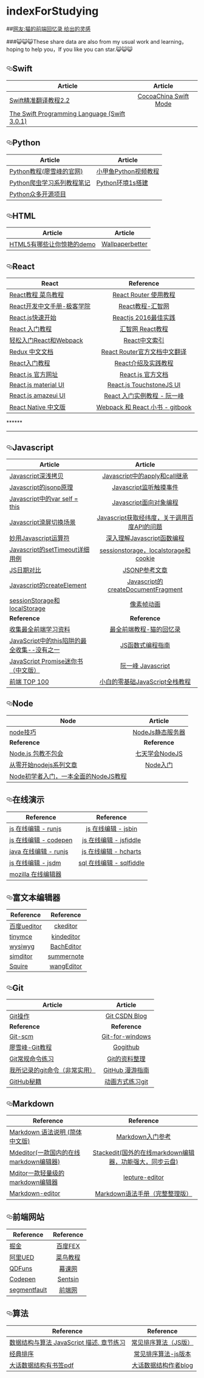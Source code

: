 # indexForStudying
##[网友:猫的前端回忆录 给出的灵感](https://github.com/windiest/Front-end-tutorial)

###😺😺😺These share data are also from my usual work and learning，hoping to help you，If you like you can star.😺😺😺


<h2><a id="user-content-html" class="anchor" href="#html" aria-hidden="true"><svg aria-hidden="true" class="octicon octicon-link" height="16" version="1.1" viewBox="0 0 16 16" width="16"><path fill-rule="evenodd" d="M4 9h1v1H4c-1.5 0-3-1.69-3-3.5S2.55 3 4 3h4c1.45 0 3 1.69 3 3.5 0 1.41-.91 2.72-2 3.25V8.59c.58-.45 1-1.27 1-2.09C10 5.22 8.98 4 8 4H4c-.98 0-2 1.22-2 2.5S3 9 4 9zm9-3h-1v1h1c1 0 2 1.22 2 2.5S13.98 12 13 12H9c-.98 0-2-1.22-2-2.5 0-.83.42-1.64 1-2.09V6.25c-1.09.53-2 1.84-2 3.25C6 11.31 7.55 13 9 13h4c1.45 0 3-1.69 3-3.5S14.5 6 13 6z"></path></svg></a>Swift</h2>
<table><thead>
<tr>
<th>Article</th>
<th align="center">Article</th>
</tr>
</thead><tbody>
<tr>
<td><a href="https://www.swiftmi.com/swiftbook_cn/chapter1/chapter1.html">Swift精准翻译教程2.2</a></td>
<td align="center"><a href="http://www.cocoachina.com/cms/tags.php?/Swift/">CocoaChina Swift Mode</a></td>
</tr>
<tr>
  <td><a href="https://developer.apple.com/library/content/documentation/Swift/Conceptual/Swift_Programming_Language/index.html#//apple_ref/doc/uid/TP40014097-CH3-ID0">The Swift Programming Language (Swift 3.0.1)
</td>
  <td><a href=""></td>
</tr>
</tbody></table>

<h2><a id="user-content-html" class="anchor" href="#html" aria-hidden="true"><svg aria-hidden="true" class="octicon octicon-link" height="16" version="1.1" viewBox="0 0 16 16" width="16"><path fill-rule="evenodd" d="M4 9h1v1H4c-1.5 0-3-1.69-3-3.5S2.55 3 4 3h4c1.45 0 3 1.69 3 3.5 0 1.41-.91 2.72-2 3.25V8.59c.58-.45 1-1.27 1-2.09C10 5.22 8.98 4 8 4H4c-.98 0-2 1.22-2 2.5S3 9 4 9zm9-3h-1v1h1c1 0 2 1.22 2 2.5S13.98 12 13 12H9c-.98 0-2-1.22-2-2.5 0-.83.42-1.64 1-2.09V6.25c-1.09.53-2 1.84-2 3.25C6 11.31 7.55 13 9 13h4c1.45 0 3-1.69 3-3.5S14.5 6 13 6z"></path></svg></a>Python</h2>
<table><thead>
<tr>
<th>Article</th>
<th align="center">Article</th>
</tr>
</thead><tbody>
<tr>
<td><a href="http://www.liaoxuefeng.com/wiki/0014316089557264a6b348958f449949df42a6d3a2e542c000/">Python教程(廖雪峰的官网)</a></td>
<td align="center"><a href="https://pan.baidu.com/share/link?shareid=3143702095&uk=3674346161#list/path=%2F&parentPath=%2FTechs%2FPython">小甲鱼Python视频教程</a></td>
</tr>
<tr>
  <td><a href="http://www.cnblogs.com/xin-xin/p/4297852.html">Python爬虫学习系列教程笔记</td>
  <td><a href="http://blog.csdn.net/cos_sin_tan/article/details/53907475">Python环境1s搭建</td>
</tr>
<tr>
	<td><a href="https://github.com/programthink/opensource/blob/master/libs/python.wiki">Python众多开源项目</td>
	<td></td>
</tr>
</tbody></table>

<h2><a id="user-content-html" class="anchor" href="#html" aria-hidden="true"><svg aria-hidden="true" class="octicon octicon-link" height="16" version="1.1" viewBox="0 0 16 16" width="16"><path fill-rule="evenodd" d="M4 9h1v1H4c-1.5 0-3-1.69-3-3.5S2.55 3 4 3h4c1.45 0 3 1.69 3 3.5 0 1.41-.91 2.72-2 3.25V8.59c.58-.45 1-1.27 1-2.09C10 5.22 8.98 4 8 4H4c-.98 0-2 1.22-2 2.5S3 9 4 9zm9-3h-1v1h1c1 0 2 1.22 2 2.5S13.98 12 13 12H9c-.98 0-2-1.22-2-2.5 0-.83.42-1.64 1-2.09V6.25c-1.09.53-2 1.84-2 3.25C6 11.31 7.55 13 9 13h4c1.45 0 3-1.69 3-3.5S14.5 6 13 6z"></path></svg></a>HTML</h2>

<table><thead>
<tr>
<th>Article</th>
<th align="center">Article</th>
</tr>
</thead><tbody>
<tr>
<td><a href="http://www.zhihu.com/question/24398907">HTML5有哪些让你惊艳的demo</a></td>
<td align="center"><a href="http://www.wallpaperbetter.com/">Wallpaperbetter</a></td>
</tr>
</tbody></table>

<h2><a id="user-content-react" class="anchor" href="#react" aria-hidden="true"><svg aria-hidden="true" class="octicon octicon-link" height="16" version="1.1" viewBox="0 0 16 16" width="16"><path fill-rule="evenodd" d="M4 9h1v1H4c-1.5 0-3-1.69-3-3.5S2.55 3 4 3h4c1.45 0 3 1.69 3 3.5 0 1.41-.91 2.72-2 3.25V8.59c.58-.45 1-1.27 1-2.09C10 5.22 8.98 4 8 4H4c-.98 0-2 1.22-2 2.5S3 9 4 9zm9-3h-1v1h1c1 0 2 1.22 2 2.5S13.98 12 13 12H9c-.98 0-2-1.22-2-2.5 0-.83.42-1.64 1-2.09V6.25c-1.09.53-2 1.84-2 3.25C6 11.31 7.55 13 9 13h4c1.45 0 3-1.69 3-3.5S14.5 6 13 6z"></path></svg></a>React</h2>
<table><thead>
<tr>
<th>React</th>
<th align="center">Reference</th>
</tr>
</thead><tbody>
<tr>
<td><a href="http://www.runoob.com/react/react-tutorial.html">React教程 菜鸟教程</a></td>
<td align="center"><a href="http://www.ruanyifeng.com/blog/2016/05/react_router.html?utm_source=tool.lu">React Router 使用教程</a></td>
</tr>
<tr>
<td><a href="http://wiki.jikexueyuan.com/project/react/">React开发中文手册-极客学院</a></td>
<td align="center"><a href="http://www.hubwiz.com/course/552762019964049d1872fc88/">React教程-汇智网</a></td>
</tr>
<tr>
<td><a href="http://www.phperz.com/article/15/0712/140537.html#">React.js快速开始</a></td>
<td align="center"><a href="http://www.alloyteam.com/2016/01/reactjs-best-practices-for-2016/">Reactjs 2016最佳实践</a></td>
</tr>
<tr>
<td><a href="https://hulufei.gitbooks.io/react-tutorial/content/introduction.html">React 入门教程</a></td>
<td align="center"><a href="http://www.hubwiz.com/course/552762019964049d1872fc88/?ch=alloyteam">汇智网 React教程</a></td>
</tr>
<tr>
<td><a href="https://segmentfault.com/a/1190000002767365">轻松入门React和Webpack</a></td>
<td align="center"><a href="http://nav.react-china.org/#docs">React中文索引</a></td>
</tr>
<tr>
<td><a href="http://cn.redux.js.org/">Redux 中文文档</a></td>
<td align="center"><a href="https://github.com/react-guide/react-router-cn">React Router官方文档中文翻译</a></td>
</tr>
<tr>
<td><a href="http://www.cnblogs.com/kunyashaw/p/5619256.html">React入门教程</a></td>
<td align="center"><a href="http://www.ibm.com/developerworks/cn/web/1509_dongyue_react/index.html">React介绍及实践教程</a></td>
</tr>
<tr>
<td><a href="https://facebook.github.io/react/index.html">React.js 官方网址</a></td>
<td align="center"><a href="https://facebook.github.io/react/docs/getting-started.html">React.js 官方文档</a></td>
</tr>
<tr>
<td><a href="http://material-ui.com/#">React.js material UI</a></td>
<td align="center"><a href="http://touchstonejs.io">React.js TouchstoneJS UI</a></td>
</tr>
<tr>
<td><a href="http://amazeui.org/react">React.js amazeui UI</a></td>
<td align="center"><a href="http://www.ruanyifeng.com/blog/2015/03/react.html">React 入门实例教程 - 阮一峰</a></td>
</tr>
<tr>
<td><a href="http://wiki.jikexueyuan.com/project/react-native">React Native 中文版</a></td>
<td align="center"><a href="https://fakefish.github.io/react-webpack-cookbook">Webpack 和 React 小书 - gitbook</a></td>
</tr>
</tbody></table>
******

****
<h2><a id="user-content-javascript" class="anchor" href="#javascript" aria-hidden="true"><svg aria-hidden="true" class="octicon octicon-link" height="16" version="1.1" viewBox="0 0 16 16" width="16"><path fill-rule="evenodd" d="M4 9h1v1H4c-1.5 0-3-1.69-3-3.5S2.55 3 4 3h4c1.45 0 3 1.69 3 3.5 0 1.41-.91 2.72-2 3.25V8.59c.58-.45 1-1.27 1-2.09C10 5.22 8.98 4 8 4H4c-.98 0-2 1.22-2 2.5S3 9 4 9zm9-3h-1v1h1c1 0 2 1.22 2 2.5S13.98 12 13 12H9c-.98 0-2-1.22-2-2.5 0-.83.42-1.64 1-2.09V6.25c-1.09.53-2 1.84-2 3.25C6 11.31 7.55 13 9 13h4c1.45 0 3-1.69 3-3.5S14.5 6 13 6z"></path></svg></a>Javascript</h2>
<table><thead>
<tr>
<th>Article</th>
<th align="center">Article</th>
</tr>
</thead><tbody>
<tr>
<td><a href="https://github.com/Wscats/Good-text-Share/issues/57">Javascript深浅拷贝</a></td>
<td align="center"><a href="https://github.com/Wscats/Good-text-Share/issues/56">Javascript中的apply和call继承</a></td>
</tr>
<tr>
<td><a href="https://github.com/Wscats/Good-text-Share/issues/55">Javascript的jsonp原理</a></td>
<td align="center"><a href="https://github.com/Wscats/Good-text-Share/issues/49">Javascript监听触摸事件</a></td>
</tr>
<tr>
<td><a href="https://github.com/Wscats/Good-text-Share/issues/52">Javascript中的var self = this</a></td>
<td align="center"><a href="https://github.com/Wscats/Good-text-Share/issues/32">Javascript面向对象编程</a></td>
</tr>
<tr>
<td><a href="https://github.com/Wscats/Good-text-Share/issues/14">Javascript滑屏切换场景</a></td>
<td align="center"><a href="https://github.com/Wscats/Good-text-Share/issues/16">Javascript获取经纬度，关于调用百度API的问题</a></td>
</tr>
<tr>
<td><a href="https://github.com/Wscats/Good-text-Share/issues/3">妙用Javascript运算符</a></td>
<td align="center"><a href="https://github.com/Wscats/Good-text-Share/issues/1">深入理解Javascript函数编程</a></td>
</tr>
<tr>
<td><a href="https://github.com/Wscats/Good-text-Share/issues/4">Javascript的setTimeout详细用例</a></td>
<td align="center"><a href="https://github.com/Wscats/Good-text-Share/issues/42">sessionstorage，localstorage和cookie</a></td>
</tr>
<tr>
<td><a href="https://github.com/Wscats/Good-text-Share/issues/11">JS日期对比</a></td>
<td align="center"><a href="https://github.com/Wscats/Good-text-Share/issues/10">JSONP参考文章</a></td>
</tr>
<tr>
<td><a href="https://wscats.github.io/angular-demo/createElement.html">Javascript的createElement</a></td>
<td align="center"><a href="https://wscats.github.io/angular-demo/createDocumentFragment.html">Javascript的createDocumentFragment</a></td>
</tr>
<tr>
<td><a href="https://wscats.github.io/angular-demo/sessionStoragelocalStorage.html">sessionStorage和localStorage</a></td>
<td align="center"><a href="https://wscats.github.io/angular-demo/%E5%83%8F%E7%B4%A0%E5%8A%A8%E7%94%BB.html">像素帧动画</a></td>
</tr>
<tr>
<td><strong>Reference</strong></td>
<td align="center"><strong>Reference</strong></td>
</tr>
<tr>
<td><a href="https://github.com/windiest/Front-end-tutorial">收集最全前端学习资料</a></td>
<td align="center"><a href="https://github.com/Wscats/Good-text-Share">最全前端教程-猫的回忆录</a></td>
</tr>
<tr>
<td><a href="https://segmentfault.com/a/1190000002640298">JavaScript中的this陷阱的最全收集--没有之一</a></td>
<td align="center"><a href="https://llh911001.gitbooks.io/mostly-adequate-guide-chinese/content/ch1.html">JS函数式编程指南</a></td>
</tr>
<tr>
<td><a href="http://liubin.github.io/promises-book">JavaScript Promise迷你书（中文版）</a></td>
<td align="center"><a href="http://javascript.ruanyifeng.com">阮一峰 Javascript</a></td>
</tr>
<tr>
<td><a href="https://www.awesomes.cn/rank">前端 TOP 100</a></td>
<td align="center"><a href="http://www.liaoxuefeng.com/wiki/001434446689867b27157e896e74d51a89c25cc8b43bdb3000">小白的零基础JavaScript全栈教程</a></td>
</tr>
</tbody></table>


<h2><a id="user-content-node" class="anchor" href="#node" aria-hidden="true"><svg aria-hidden="true" class="octicon octicon-link" height="16" version="1.1" viewBox="0 0 16 16" width="16"><path fill-rule="evenodd" d="M4 9h1v1H4c-1.5 0-3-1.69-3-3.5S2.55 3 4 3h4c1.45 0 3 1.69 3 3.5 0 1.41-.91 2.72-2 3.25V8.59c.58-.45 1-1.27 1-2.09C10 5.22 8.98 4 8 4H4c-.98 0-2 1.22-2 2.5S3 9 4 9zm9-3h-1v1h1c1 0 2 1.22 2 2.5S13.98 12 13 12H9c-.98 0-2-1.22-2-2.5 0-.83.42-1.64 1-2.09V6.25c-1.09.53-2 1.84-2 3.25C6 11.31 7.55 13 9 13h4c1.45 0 3-1.69 3-3.5S14.5 6 13 6z"></path></svg></a>Node</h2>

<table><thead>
<tr>
<th>Node</th>
<th align="center">Article</th>
</tr>
</thead><tbody>
<tr>
<td><a href="https://github.com/Wscats/Good-text-Share/issues/44">node技巧</a></td>
<td align="center"><a href="https://github.com/Wscats/angular-demo/tree/gh-pages/diyNodeServer">NodeJs静态服务器</a></td>
</tr>
<tr>
<td><strong>Reference</strong></td>
<td align="center"><strong>Reference</strong></td>
</tr>
<tr>
<td><a href="https://github.com/alsotang/node-lessons">Node.js 包教不包会</a></td>
<td align="center"><a href="http://nqdeng.github.io/7-days-nodejs/">七天学会NodeJS</a></td>
</tr>
<tr>
<td><a href="http://blog.fens.me/series-nodejs">从零开始nodejs系列文章</a></td>
<td align="center"><a href="http://www.nodebeginner.org/index-zh-cn.html">Node入门</a></td>
</tr>
<tr>
<td><a href="http://ourjs.com/detail/529ca5950cb6498814000005">Node初学者入门，一本全面的NodeJS教程</a></td>
<td align="center"></td>
</tr>
</tbody></table>


<h2><a id="user-content-在线演示" class="anchor" href="#在线演示" aria-hidden="true"><svg aria-hidden="true" class="octicon octicon-link" height="16" version="1.1" viewBox="0 0 16 16" width="16"><path fill-rule="evenodd" d="M4 9h1v1H4c-1.5 0-3-1.69-3-3.5S2.55 3 4 3h4c1.45 0 3 1.69 3 3.5 0 1.41-.91 2.72-2 3.25V8.59c.58-.45 1-1.27 1-2.09C10 5.22 8.98 4 8 4H4c-.98 0-2 1.22-2 2.5S3 9 4 9zm9-3h-1v1h1c1 0 2 1.22 2 2.5S13.98 12 13 12H9c-.98 0-2-1.22-2-2.5 0-.83.42-1.64 1-2.09V6.25c-1.09.53-2 1.84-2 3.25C6 11.31 7.55 13 9 13h4c1.45 0 3-1.69 3-3.5S14.5 6 13 6z"></path></svg></a>在线演示</h2>

<table><thead>
<tr>
<th>Reference</th>
<th align="center">Reference</th>
</tr>
</thead><tbody>
<tr>
<td><a href="http://runjs.cn">js 在线编辑 - runjs</a></td>
<td align="center"><a href="http://jsbin.com">js 在线编辑 - jsbin</a></td>
</tr>
<tr>
<td><a href="http://codepen.io">js 在线编辑 - codepen</a></td>
<td align="center"><a href="http://jsfiddle.net">js 在线编辑 - jsfiddle</a></td>
</tr>
<tr>
<td><a href="http://ideone.com">java 在线编辑 - runjs</a></td>
<td align="center"><a href="http://code.hcharts.cn">js 在线编辑 - hcharts</a></td>
</tr>
<tr>
<td><a href="http://jsdm.com">js 在线编辑 - jsdm</a></td>
<td align="center"><a href="http://sqlfiddle.com">sql 在线编辑 - sqlfiddle</a></td>
</tr>
<tr>
<td><a href="https://thimble.mozilla.org">mozilla 在线编辑器</a></td>
<td align="center"></td>
</tr>
</tbody></table>


<h2><a id="user-content-富文本编辑器" class="anchor" href="#富文本编辑器" aria-hidden="true"><svg aria-hidden="true" class="octicon octicon-link" height="16" version="1.1" viewBox="0 0 16 16" width="16"><path fill-rule="evenodd" d="M4 9h1v1H4c-1.5 0-3-1.69-3-3.5S2.55 3 4 3h4c1.45 0 3 1.69 3 3.5 0 1.41-.91 2.72-2 3.25V8.59c.58-.45 1-1.27 1-2.09C10 5.22 8.98 4 8 4H4c-.98 0-2 1.22-2 2.5S3 9 4 9zm9-3h-1v1h1c1 0 2 1.22 2 2.5S13.98 12 13 12H9c-.98 0-2-1.22-2-2.5 0-.83.42-1.64 1-2.09V6.25c-1.09.53-2 1.84-2 3.25C6 11.31 7.55 13 9 13h4c1.45 0 3-1.69 3-3.5S14.5 6 13 6z"></path></svg></a>富文本编辑器</h2>

<table><thead>
<tr>
<th>Reference</th>
<th align="center">Reference</th>
</tr>
</thead><tbody>
<tr>
<td><a href="http://ueditor.baidu.com/website">百度ueditor</a></td>
<td align="center"><a href="http://ckeditor.com">ckeditor</a></td>
</tr>
<tr>
<td><a href="https://www.tinymce.com">tinymce</a></td>
<td align="center"><a href="http://kindeditor.net">kindeditor</a></td>
</tr>
<tr>
<td><a href="http://www.bootcss.com/p/bootstrap-wysiwyg">wysiwyg</a></td>
<td align="center"><a href="http://integ.github.io/BachEditor">BachEditor</a></td>
</tr>
<tr>
<td><a href="https://github.com/mycolorway/simditor">simditor</a></td>
<td align="center"><a href="https://github.com/summernote/summernote">summernote</a></td>
</tr>
<tr>
<td><a href="http://neilj.github.io/Squire">Squire</a></td>
<td align="center"><a href="https://github.com/wangfupeng1988/wangEditor">wangEditor</a></td>
</tr>
</tbody></table>


<h2><a id="user-content-git" class="anchor" href="#git" aria-hidden="true"><svg aria-hidden="true" class="octicon octicon-link" height="16" version="1.1" viewBox="0 0 16 16" width="16"><path fill-rule="evenodd" d="M4 9h1v1H4c-1.5 0-3-1.69-3-3.5S2.55 3 4 3h4c1.45 0 3 1.69 3 3.5 0 1.41-.91 2.72-2 3.25V8.59c.58-.45 1-1.27 1-2.09C10 5.22 8.98 4 8 4H4c-.98 0-2 1.22-2 2.5S3 9 4 9zm9-3h-1v1h1c1 0 2 1.22 2 2.5S13.98 12 13 12H9c-.98 0-2-1.22-2-2.5 0-.83.42-1.64 1-2.09V6.25c-1.09.53-2 1.84-2 3.25C6 11.31 7.55 13 9 13h4c1.45 0 3-1.69 3-3.5S14.5 6 13 6z"></path></svg></a>Git</h2>

<table><thead>
<tr>
<th>Article</th>
<th align="center">Article</th>
</tr>
</thead><tbody>
<tr>
<td><a href="https://github.com/Wscats/Good-text-Share/issues/20">Git操作</a></td>
<td align="center"><a href="http://blog.csdn.net/qq_27080247/article/details/49942991">Git CSDN Blog</a></td>
</tr>
<tr>
<td><strong>Reference</strong></td>
<td align="center"><strong>Reference</strong></td>
</tr>
<tr>
<td><a href="http://git-scm.com">Git-scm</a></td>
<td align="center"><a href="https://git-for-windows.github.io">Git-for-windows</a></td>
</tr>
<tr>
<td><a href="http://www.liaoxuefeng.com/wiki/0013739516305929606dd18361248578c67b8067c8c017b000">廖雪峰-Git教程</a></td>
<td align="center"><a href="http://www.worldhello.net/gotgithub/index.html">Gogithub</a></td>
</tr>
<tr>
<td><a href="http://pcottle.github.io/learnGitBranching">Git常规命令练习</a></td>
<td align="center"><a href="https://github.com/xirong/my-git">Git的资料整理</a></td>
</tr>
<tr>
<td><a href="http://www.cnblogs.com/fanfan259/p/4810517.html">我所记录的git命令（非常实用）</a></td>
<td align="center"><a href="https://github.com/phodal/github-roam">GitHub 漫游指南</a></td>
</tr>
<tr>
<td><a href="https://github.com/tiimgreen/github-cheat-sheet/blob/master/README.zh-cn.md">GitHub秘籍</a></td>
<td align="center"><a href="http://onlywei.github.io/explain-git-with-d3">动画方式练习git</a></td>
</tr>
</tbody></table>


<h2><a id="user-content-markdown" class="anchor" href="#markdown" aria-hidden="true"><svg aria-hidden="true" class="octicon octicon-link" height="16" version="1.1" viewBox="0 0 16 16" width="16"><path fill-rule="evenodd" d="M4 9h1v1H4c-1.5 0-3-1.69-3-3.5S2.55 3 4 3h4c1.45 0 3 1.69 3 3.5 0 1.41-.91 2.72-2 3.25V8.59c.58-.45 1-1.27 1-2.09C10 5.22 8.98 4 8 4H4c-.98 0-2 1.22-2 2.5S3 9 4 9zm9-3h-1v1h1c1 0 2 1.22 2 2.5S13.98 12 13 12H9c-.98 0-2-1.22-2-2.5 0-.83.42-1.64 1-2.09V6.25c-1.09.53-2 1.84-2 3.25C6 11.31 7.55 13 9 13h4c1.45 0 3-1.69 3-3.5S14.5 6 13 6z"></path></svg></a>Markdown</h2>

<table><thead>
<tr>
<th>Reference</th>
<th align="center">Reference</th>
</tr>
</thead><tbody>
<tr>
<td><a href="http://wowubuntu.com/markdown">Markdown 语法说明 (简体中文版)</a></td>
<td align="center"><a href="https://github.com/LearnShare/Learning-Markdown/blob/master/README.md">Markdown入门参考</a></td>
</tr>
<tr>
<td><a href="https://www.zybuluo.com/mdeditor">Mdeditor(一款国内的在线markdown编辑器)</a></td>
<td align="center"><a href="https://stackedit.io">Stackedit(国外的在线markdown编辑器，功能强大，同步云盘)</a></td>
</tr>
<tr>
<td><a href="http://bh-lay.github.io/mditor">Mditor一款轻量级的markdown编辑器</a></td>
<td align="center"><a href="https://github.com/lepture/editor">lepture-editor</a></td>
</tr>
<tr>
<td><a href="https://github.com/jbt/markdown-editor">Markdown-editor</a></td>
<td align="center"><a href="http://blog.leanote.com/post/freewalk/Markdown-%E8%AF%AD%E6%B3%95%E6%89%8B%E5%86%8C#title-28">Markdown语法手册（完整整理版）</td>
</tr>
</tbody></table>


<h2><a id="user-content-前端网站" class="anchor" href="#前端网站" aria-hidden="true"><svg aria-hidden="true" class="octicon octicon-link" height="16" version="1.1" viewBox="0 0 16 16" width="16"><path fill-rule="evenodd" d="M4 9h1v1H4c-1.5 0-3-1.69-3-3.5S2.55 3 4 3h4c1.45 0 3 1.69 3 3.5 0 1.41-.91 2.72-2 3.25V8.59c.58-.45 1-1.27 1-2.09C10 5.22 8.98 4 8 4H4c-.98 0-2 1.22-2 2.5S3 9 4 9zm9-3h-1v1h1c1 0 2 1.22 2 2.5S13.98 12 13 12H9c-.98 0-2-1.22-2-2.5 0-.83.42-1.64 1-2.09V6.25c-1.09.53-2 1.84-2 3.25C6 11.31 7.55 13 9 13h4c1.45 0 3-1.69 3-3.5S14.5 6 13 6z"></path></svg></a>前端网站</h2>

<table><thead>
<tr>
<th>Reference</th>
<th align="center">Reference</th>
</tr>
</thead><tbody>
<tr>
<td><a href="https://gold.xitu.io/">掘金</a></td>
<td align="center"><a href="http://fex.baidu.com/">百度FEX</a></td>
</tr>
<tr>
<td><a href="http://www.aliued.com/">阿里UED</a></td>
<td align="center"><a href="http://www.runoob.com/">菜鸟教程</a></td>
</tr>
<tr>
<td><a href="http://www.qdfuns.com/portal.php">QDFuns</a></td>
<td align="center"><a href="http://www.imooc.com/">幕课网</a></td>
</tr>
<tr>
<td><a href="http://codepen.io/">Codepen</a></td>
<td align="center"><a href="http://sentsin.com/daohang/">Sentsin</a></td>
</tr>
<tr>
<td><a href="https://segmentfault.com/">segmentfault</a></td>
<td align="center"><a href="http://www.qdfuns.com/">前端网</a></td>
</tr>
</tbody></table>

<h2><a id="user-content-算法" class="anchor" href="#算法" aria-hidden="true"><svg aria-hidden="true" class="octicon octicon-link" height="16" version="1.1" viewBox="0 0 16 16" width="16"><path fill-rule="evenodd" d="M4 9h1v1H4c-1.5 0-3-1.69-3-3.5S2.55 3 4 3h4c1.45 0 3 1.69 3 3.5 0 1.41-.91 2.72-2 3.25V8.59c.58-.45 1-1.27 1-2.09C10 5.22 8.98 4 8 4H4c-.98 0-2 1.22-2 2.5S3 9 4 9zm9-3h-1v1h1c1 0 2 1.22 2 2.5S13.98 12 13 12H9c-.98 0-2-1.22-2-2.5 0-.83.42-1.64 1-2.09V6.25c-1.09.53-2 1.84-2 3.25C6 11.31 7.55 13 9 13h4c1.45 0 3-1.69 3-3.5S14.5 6 13 6z"></path></svg></a>算法</h2>

<table><thead>
<tr>
	<th>Reference</th>
	<th align="center">Reference</th>
</tr>
</thead><tbody>
<tr>
	<td><a href="https://github.com/Ralph-Wang/algorithm.in.js">数据结构与算法 JavaScript 描述. 章节练习</a></td>
	<td align="center"><a href="https://github.com/twobin/twobinSort">常见排序算法（JS版）</a></td>
</tr>
<tr>
	<td><a href="https://github.com/luofei2011/jsAgm/blob/master/js/sort.js">经典排序</a></td>
	<td align="center"><a href="https://github.com/hechangmin/jssort">常见排序算法-js版本</a></td>
</tr>
<tr>
	<td><a href="http://download.csdn.net/detail/jsntghf/5153268#comment">大话数据结构有书签pdf</a></td>
	<td align="center"><a href="http://www.cnblogs.com/cj723/archive/2011/04/29/2033000.html">大话数据结构作者blog</a></td>
</tr>
</tbody></table>


